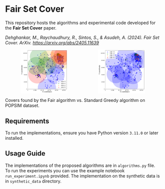 # Fair Set Cover

This repository hosts the algorithms and experimental code developed for the **Fair Set Cover** paper.

*Dehghankar, M., Raychaudhury, R., Sintos, S., & Asudeh, A. (2024). Fair Set Cover. ArXiv. https://arxiv.org/abs/2405.11639*

<div style="display: flex; justify-content: space-around;">
    <img src="https://github.com/UIC-InDeXLab/fair_set_cover/blob/main/reports/popsim_vis.png" alt="Image 1 Description" width="30%" />
    <img src="https://github.com/UIC-InDeXLab/fair_set_cover/blob/main/reports/popsim_vis_standard.png" alt="Image 2 Description" width="30%" />
</div>

Covers found by the Fair algorithm vs. Standard Greedy algorithm on POPSIM dataset.

## Requirements

To run the implementations, ensure you have Python version `3.11.0` or later installed.

## Usage Guide
The implementations of the proposed algorithms are in `algorithms.py` file. To run the experiments you can use the example notebook `run_experiment.ipynb` provided. The implementation on the synthetic data is in `synthetic_data` directory.
